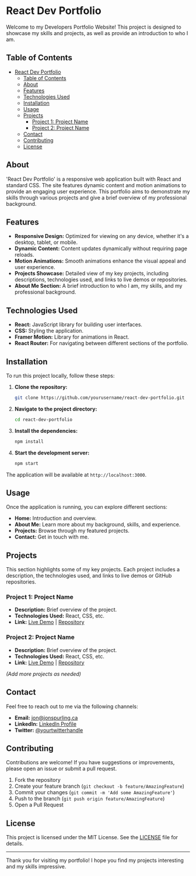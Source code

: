 # React Dev Portfolio

Welcome to my Developers Portfolio Website! This project is designed to showcase my skills and projects, as well as provide an introduction to who I am.

## Table of Contents
- [React Dev Portfolio](#react-dev-portfolio)
  - [Table of Contents](#table-of-contents)
  - [About](#about)
  - [Features](#features)
  - [Technologies Used](#technologies-used)
  - [Installation](#installation)
  - [Usage](#usage)
  - [Projects](#projects)
    - [Project 1: Project Name](#project-1-project-name)
    - [Project 2: Project Name](#project-2-project-name)
  - [Contact](#contact)
  - [Contributing](#contributing)
  - [License](#license)

## About
'React Dev Portfolio' is a responsive web application built with React and standard CSS. The site features dynamic content and motion animations to provide an engaging user experience. This portfolio aims to demonstrate my skills through various projects and give a brief overview of my professional background.

## Features
- **Responsive Design:** Optimized for viewing on any device, whether it's a desktop, tablet, or mobile.
- **Dynamic Content:** Content updates dynamically without requiring page reloads.
- **Motion Animations:** Smooth animations enhance the visual appeal and user experience.
- **Projects Showcase:** Detailed view of my key projects, including descriptions, technologies used, and links to live demos or repositories.
- **About Me Section:** A brief introduction to who I am, my skills, and my professional background.

## Technologies Used
- **React:** JavaScript library for building user interfaces.
- **CSS:** Styling the application.
- **Framer Motion:** Library for animations in React.
- **React Router:** For navigating between different sections of the portfolio.

## Installation
To run this project locally, follow these steps:

1. **Clone the repository:**
    ```sh
    git clone https://github.com/yourusername/react-dev-portfolio.git
    ```
2. **Navigate to the project directory:**
    ```sh
    cd react-dev-portfolio
    ```
3. **Install the dependencies:**
    ```sh
    npm install
    ```
4. **Start the development server:**
    ```sh
    npm start
    ```
The application will be available at `http://localhost:3000`.

## Usage
Once the application is running, you can explore different sections:
- **Home:** Introduction and overview.
- **About Me:** Learn more about my background, skills, and experience.
- **Projects:** Browse through my featured projects.
- **Contact:** Get in touch with me.

## Projects
This section highlights some of my key projects. Each project includes a description, the technologies used, and links to live demos or GitHub repositories.

### Project 1: Project Name
- **Description:** Brief overview of the project.
- **Technologies Used:** React, CSS, etc.
- **Link:** [Live Demo](#) | [Repository](#)

### Project 2: Project Name
- **Description:** Brief overview of the project.
- **Technologies Used:** React, CSS, etc.
- **Link:** [Live Demo](#) | [Repository](#)

*(Add more projects as needed)*

## Contact
Feel free to reach out to me via the following channels:
- **Email:** jon@jonspurling.ca
- **LinkedIn:** [LinkedIn Profile](https://www.linkedin.com/in/jonspurling/)
- **Twitter:** [@yourtwitterhandle](https://twitter.com/happycoder85)

## Contributing
Contributions are welcome! If you have suggestions or improvements, please open an issue or submit a pull request.

1. Fork the repository
2. Create your feature branch (`git checkout -b feature/AmazingFeature`)
3. Commit your changes (`git commit -m 'Add some AmazingFeature'`)
4. Push to the branch (`git push origin feature/AmazingFeature`)
5. Open a Pull Request

## License
This project is licensed under the MIT License. See the [LICENSE](LICENSE) file for details.

---

Thank you for visiting my portfolio! I hope you find my projects interesting and my skills impressive.